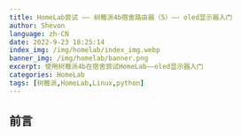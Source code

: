 ```yaml
---
title: HomeLab尝试 —— 树莓派4b宿舍路由器（5）—— oled显示器入门
author: Shevon
language: zh-CN
date: 2022-9-23 18:25:14
index_img: /img/homelab/index_img.webp
banner_img: /img/homelab/banner.png
excerpt: 使用树莓派4b在宿舍尝试HomeLab——oled显示器入门
categories: HomeLab
tags: [树莓派,HomeLab,Linux,python]
---
```



## 前言

